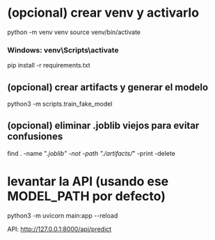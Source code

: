 # (opcional) crear venv y activarlo
python -m venv venv
source venv/bin/activate          
### Windows: venv\Scripts\activate

pip install -r requirements.txt

## (opcional) crear artifacts y generar el modelo
python3 -m scripts.train_fake_model

## (opcional) eliminar .joblib viejos para evitar confusiones
find . -name "*.joblib" -not -path "./artifacts/*" -print -delete


# levantar la API (usando ese MODEL_PATH por defecto)
python3 -m uvicorn main:app --reload

API: http://127.0.0.1:8000/api/predict
